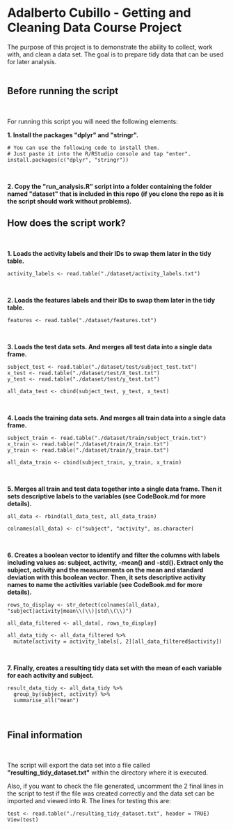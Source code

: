 # Adalberto Cubillo - Getting and Cleaning Data Course Project

The purpose of this project is to demonstrate the ability to collect, work with, and clean a data set. The goal is to prepare tidy data that can be used for later analysis.  
<br>

## Before running the script
<br>

For running this script you will need the following elements:
<br>

__1. Install the packages "dplyr" and "stringr".__

```{r}
# You can use the following code to install them. 
# Just paste it into the R/RStudio console and tap "enter". 
install.packages(c("dplyr", "stringr"))
```
<br>

__2. Copy the "run_analysis.R" script into a folder containing the folder named "dataset" that is included in this repo (if you clone the repo as it is the script should work without problems).__

## How does the script work?
<br>

__1. Loads the activity labels and their IDs to swap them later in the tidy table.__
```{r}
activity_labels <- read.table("./dataset/activity_labels.txt")
```
<br>

__2. Loads the features labels and their IDs to swap them later in the tidy table.__
```{r}
features <- read.table("./dataset/features.txt")
```
<br>

__3. Loads the test data sets. And merges all test data into a single data frame.__
```{r}
subject_test <- read.table("./dataset/test/subject_test.txt")
x_test <- read.table("./dataset/test/X_test.txt")
y_test <- read.table("./dataset/test/y_test.txt")

all_data_test <- cbind(subject_test, y_test, x_test)
```
<br>

__4. Loads the training data sets. And merges all train data into a single data frame.__
```{r}
subject_train <- read.table("./dataset/train/subject_train.txt")
x_train <- read.table("./dataset/train/X_train.txt")
y_train <- read.table("./dataset/train/y_train.txt")

all_data_train <- cbind(subject_train, y_train, x_train)
```
<br>

__5. Merges all train and test data together into a single data frame. Then it sets descriptive labels to the variables (see CodeBook.md for more details).__
```{r}
all_data <- rbind(all_data_test, all_data_train)

colnames(all_data) <- c("subject", "activity", as.character(
```
<br>

__6. Creates a boolean vector to identify and filter the columns with labels including values as: subject, activity, -mean() and -std(). Extract only the subject, activity and the measurements on the mean and standard deviation with this boolean vector. Then, it sets descriptive activity names to name the activities variable (see CodeBook.md for more details).__
```{r}
rows_to_display <- str_detect(colnames(all_data), "subject|activity|mean\\(\\)|std\\(\\)")

all_data_filtered <- all_data[, rows_to_display]

all_data_tidy <- all_data_filtered %>%
  mutate(activity = activity_labels[, 2][all_data_filtered$activity])
```
<br>

__7. Finally, creates a resulting tidy data set with the mean of each variable for each activity and subject.__
```{r}
result_data_tidy <- all_data_tidy %>%
  group_by(subject, activity) %>%
  summarise_all("mean")
```
<br>

## Final information
<br>

The script will export the data set into a file called __"resulting_tidy_dataset.txt"__ within the directory where it is executed.  

Also, if you want to check the file generated, uncomment the 2 final lines in the script to test if the file was created correctly and the data set can be imported and viewed into R. The lines for testing this are:  
```{r}
test <- read.table("./resulting_tidy_dataset.txt", header = TRUE)
View(test)
```
<br>